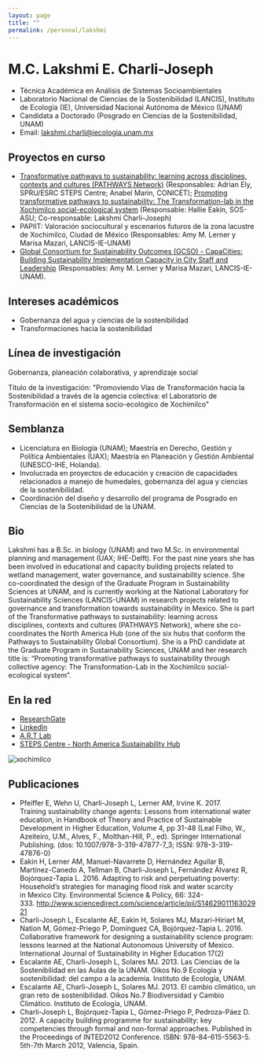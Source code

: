 ```yaml
---
layout: page
title: ""
permalink: /personal/lakshmi
---
```


# M.C. Lakshmi E. Charli-Joseph

- Técnica Académica en Análisis de Sistemas Socioambientales
- Laboratorio Nacional de Ciencias de la Sostenibilidad (LANCIS), Instituto de Ecología (IE), Universidad Nacional Autónoma de México (UNAM)
- Candidata a Doctorado (Posgrado en Ciencias de la Sostenibilidad, UNAM)
- Email: lakshmi.charli@iecologia.unam.mx

## Proyectos en curso
- [Transformative pathways to sustainability: learning across disciplines, contexts and cultures (PATHWAYS Network)](http://steps-centre.org/project/tkn/) (Responsables: Adrian Ely, SPRU/ESRC STEPS Centre; Anabel Marin, CONICET); [Promoting transformative pathways to sustainability: The Transformation-lab in the Xochimilco social-ecological system](https://steps-centre.org/global/north-america/) (Responsable: Hallie Eakin, SOS-ASU; Co-responsable: Lakshmi Charli-Joseph)
- PAPIIT: Valoración sociocultural y escenarios futuros de la zona lacustre de Xochimilco, Ciudad de México (Responsables: Amy M. Lerner y Marisa Mazari, LANCIS-IE-UNAM)
- [Global Consortium for Sustainability Outcomes (GCSO) - CapaCities: Building Sustainability Implementation Capacity in City Staff and Leadership](https://sustainabilityoutcomes.org/) (Responsables: Amy M. Lerner y Marisa Mazari, LANCIS-IE-UNAM).

## Intereses académicos
- Gobernanza del agua y ciencias de la sostenibilidad
- Transformaciones hacia la sostenibilidad

## Línea de investigación
Gobernanza, planeación colaborativa, y aprendizaje social

Título de la investigación: "Promoviendo Vías de Transformación hacia la Sostenibilidad a través de la agencia colectiva: el Laboratorio de Transformación en el sistema socio-ecológico de Xochimilco"

## Semblanza

- Licenciatura en Biología (UNAM); Maestría en Derecho, Gestión y Política Ambientales (UAX); Maestría en Planeación y Gestión Ambiental (UNESCO-IHE, Holanda).
- Involucrada en proyectos de educación y creación de capacidades relacionados a manejo de humedales, gobernanza del agua y ciencias de la sostenibilidad.
- Coordinación del diseño y desarrollo del programa de Posgrado en Ciencias de la Sostenibilidad de la UNAM.

## Bio

Lakshmi has a B.Sc. in biology (UNAM) and two M.Sc. in environmental planning and management (UAX; IHE-Delft). For the past nine years she has been involved in educational and capacity building projects related to wetland management, water governance, and sustainability science. She co-coordinated the design of the Graduate Program in Sustainability Sciences at UNAM, and is currently working at the National Laboratory for Sustainability Sciences (LANCIS-UNAM) in research projects related to governance and transformation towards sustainability in Mexico. She is part of the Transformative pathways to sustainability: learning across disciplines, contexts and cultures (PATHWAYS Network), where she co-coordinates the North America Hub (one of the six hubs that conform the Pathways to Sustainability Global Consortium). She is a PhD candidate at the Graduate Program in Sustainability Sciences, UNAM and her research title is: “Promoting transformative pathways to sustainability through collective agency: The Transformation-Lab in the Xochimilco social-ecological system”.

## En la red

* [ResearchGate](https://www.researchgate.net/profile/Lakshmi_Charli-Joseph)
* [LinkedIn](http://lnkd.in/bEcccN)
* [A.R.T Lab](http://heakinartlab.weebly.com/lab-members.html)
* [STEPS Centre - North America Sustainability Hub](http://steps-centre.org/global/north-america/)


![xochimilco](/assets/xochi2.jpg)

## Publicaciones

* Pfeiffer E, Wehn U, Charli-Joseph L, Lerner AM, Irvine K. 2017. Training sustainability change agents: Lessons from international water education, in Handbook of Theory and Practice of Sustainable Development in Higher Education, Volume 4, pp 31-48 (Leal Filho, W., Azeiteiro, U.M., Alves, F., Molthan-Hill, P., ed). Springer International Publishing. (dos: 10.1007/978-3-319-47877-7_3; ISSN: 978-3-319-47876-0)
* Eakin H, Lerner AM, Manuel-Navarrete D, Hernández Aguilar B, Martínez-Canedo A, Tellman B, Charli-Joseph L, Fernández Álvarez R, Bojórquez-Tapia L. 2016. Adapting to risk and perpetuating poverty: Household’s strategies for managing flood risk and water scarcity in Mexico City. Environmental Science & Policy, 66: 324- 333. <http://www.sciencedirect.com/science/article/pii/S1462901116302921>
* Charli-Joseph L, Escalante AE, Eakin H, Solares MJ, Mazari-Hiriart M, Nation M, Gómez-Priego P, Domínguez CA, Bojórquez-Tapia L.  2016. Collaborative framework for designing a sustainability science program: lessons learned at the National Autonomous University of Mexico. International Journal of Sustainability in Higher Education 17(2)
*	Escalante AE, Charli-Joseph L, Solares MJ. 2013. Las Ciencias de la Sostenibilidad en las Aulas de la UNAM.  Oikos No.9 Ecología y sostenibilidad: del campo a la academia. Instituto de Ecología, UNAM.
*	Escalante AE, Charli-Joseph L, Solares MJ. 2013. El cambio climático, un gran reto de sostenibilidad. Oikos No.7 Biodiversidad y Cambio Climático. Instituto de Ecología, UNAM.
*	Charli-Joseph L, Bojórquez-Tapia L, Gómez-Priego P, Pedroza-Páez D. 2012. A capacity building programme for sustainability: key competencies through formal and non-formal approaches. Published in the Proceedings of INTED2012 Conference. ISBN: 978-84-615-5563-5. 5th-7th March 2012, Valencia, Spain.
